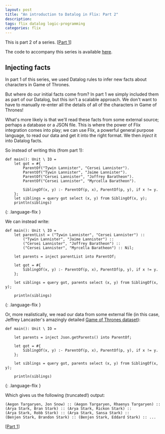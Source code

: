 ```yaml
---
layout: post
title: "An introduction to Datalog in Flix: Part 2"
description: 
tags: flix datalog logic-programming
categories: flix
---
```


This is part 2 of a series. [[Part 1](http://paulbutcher.com/blog/2022/datalog1/)]

The code to accompany this series is available [here](https://github.com/paulbutcher/datalog-flix).

## Injecting facts

In part 1 of this series, we used Datalog rules to infer new facts about characters in Game of Thrones.

But where do our initial facts come from? In part 1 we simply included them as part of our Datalog, but this isn't a scalable approach. We don't want to have to manually re-enter all the details of all of the characters in Game of Thrones!

What's more likely is that we'll read these facts from some external source; perhaps a database or a JSON file. This is where the power of Flix integration comes into play; we can use Flix, a powerful general purpose language, to read our data and get it into the right format. We then *inject* it into Datalog facts.

So instead of writing this (from part 1):

```
def main(): Unit \ IO =
    let got = #{
        ParentOf("Tywin Lannister", "Cersei Lannister").
        ParentOf("Tywin Lannister", "Jaime Lannister").
        ParentOf("Cersei Lannister", "Joffrey Baratheon").
        ParentOf("Cersei Lannister", "Myrcella Baratheon").

        SiblingOf(x, y) :- ParentOf(p, x), ParentOf(p, y), if x != y.
    };
    let siblings = query got select (x, y) from SiblingOf(x, y);
    println(siblings)
```
{: .language-flix }

We can instead write:

```
def main(): Unit \ IO =
    let parentList = ("Tywin Lannister", "Cersei Lannister") ::
        ("Tywin Lannister", "Jaime Lannister") ::
        ("Cersei Lannister", "Joffrey Baratheon") ::
        ("Cersei Lannister", "Myrcella Baratheon") :: Nil;

    let parents = inject parentList into ParentOf;

    let got = #{
        SiblingOf(x, y) :- ParentOf(p, x), ParentOf(p, y), if x != y.
    };

    let siblings = query got, parents select (x, y) from SiblingOf(x, y);

    println(siblings)
```
{: .language-flix }

Or, more realistically, we read our data from some external file (in this case, Jeffrey Lancaster's amazingly detailed [Game of Thrones dataset](https://github.com/jeffreylancaster/game-of-thrones)):

```
def main(): Unit \ IO =

    let parents = inject Json.getParents() into ParentOf;

    let got = #{
        SiblingOf(x, y) :- ParentOf(p, x), ParentOf(p, y), if x != y.
    };

    let siblings = query got, parents select (x, y) from SiblingOf(x, y);

    println(siblings)
```
{: .language-flix }

Which gives us the following (truncated!) output:

```
(Aegon Targaryen, Jon Snow) :: (Aegon Targaryen, Rhaenys Targaryen) ::
(Arya Stark, Bran Stark) :: (Arya Stark, Rickon Stark) ::
(Arya Stark, Robb Stark) :: (Arya Stark, Sansa Stark) ::
(Benjen Stark, Brandon Stark) :: (Benjen Stark, Eddard Stark) :: ...
```

[[Part 1](http://paulbutcher.com/blog/2022/datalog1/)]
